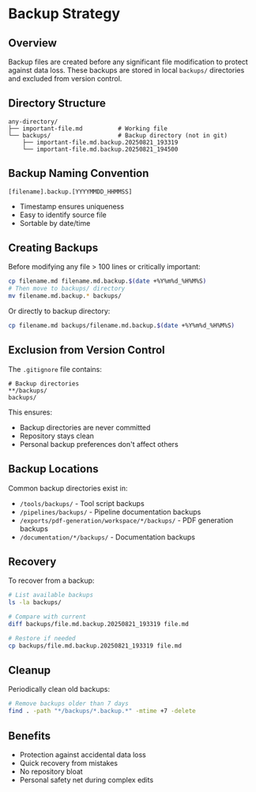 # Backup Strategy

## Overview
Backup files are created before any significant file modification to protect against data loss. These backups are stored in local `backups/` directories and excluded from version control.

## Directory Structure
```
any-directory/
├── important-file.md          # Working file
└── backups/                   # Backup directory (not in git)
    ├── important-file.md.backup.20250821_193319
    └── important-file.md.backup.20250821_194500
```

## Backup Naming Convention
`[filename].backup.[YYYYMMDD_HHMMSS]`
- Timestamp ensures uniqueness
- Easy to identify source file
- Sortable by date/time

## Creating Backups
Before modifying any file > 100 lines or critically important:
```bash
cp filename.md filename.md.backup.$(date +%Y%m%d_%H%M%S)
# Then move to backups/ directory
mv filename.md.backup.* backups/
```

Or directly to backup directory:
```bash
cp filename.md backups/filename.md.backup.$(date +%Y%m%d_%H%M%S)
```

## Exclusion from Version Control
The `.gitignore` file contains:
```
# Backup directories
**/backups/
backups/
```

This ensures:
- Backup directories are never committed
- Repository stays clean
- Personal backup preferences don't affect others

## Backup Locations
Common backup directories exist in:
- `/tools/backups/` - Tool script backups
- `/pipelines/backups/` - Pipeline documentation backups
- `/exports/pdf-generation/workspace/*/backups/` - PDF generation backups
- `/documentation/*/backups/` - Documentation backups

## Recovery
To recover from a backup:
```bash
# List available backups
ls -la backups/

# Compare with current
diff backups/file.md.backup.20250821_193319 file.md

# Restore if needed
cp backups/file.md.backup.20250821_193319 file.md
```

## Cleanup
Periodically clean old backups:
```bash
# Remove backups older than 7 days
find . -path "*/backups/*.backup.*" -mtime +7 -delete
```

## Benefits
- Protection against accidental data loss
- Quick recovery from mistakes
- No repository bloat
- Personal safety net during complex edits